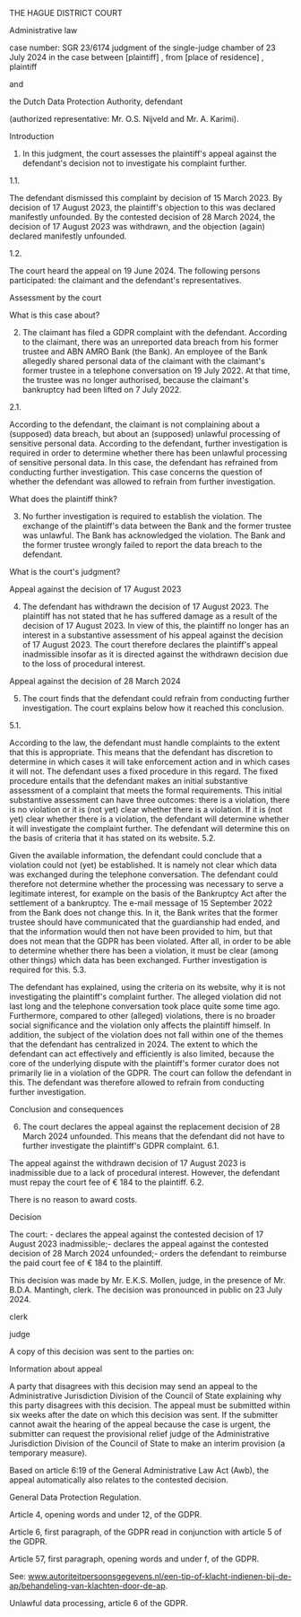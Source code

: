 THE HAGUE DISTRICT COURT

Administrative law

case number: SGR 23/6174
judgment of the single-judge chamber of 23 July 2024 in the case between
\[plaintiff\] , from \[place of residence\] , plaintiff

and

the Dutch Data Protection Authority, defendant

(authorized representative: Mr. O.S. Nijveld and Mr. A. Karimi).

Introduction

1. In this judgment, the court assesses the plaintiff's appeal against the defendant's decision not to investigate his complaint further.

1.1.

The defendant dismissed this complaint by decision of 15 March 2023. By decision of 17 August 2023, the plaintiff's objection to this was declared manifestly unfounded. By the contested decision of 28 March 2024, the decision of 17 August 2023 was withdrawn, and the objection (again) declared manifestly unfounded.

1.2.

The court heard the appeal on 19 June 2024. The following persons participated: the claimant and the defendant's representatives.

Assessment by the court

What is this case about?

2. The claimant has filed a GDPR complaint with the defendant. According to the claimant, there was an unreported data breach from his former trustee and ABN AMRO Bank (the Bank). An employee of the Bank allegedly shared personal data of the claimant with the claimant's former trustee in a telephone conversation on 19 July 2022. At that time, the trustee was no longer authorised, because the claimant's bankruptcy had been lifted on 7 July 2022.

2.1.

According to the defendant, the claimant is not complaining about a (supposed) data breach, but about an (supposed) unlawful processing of sensitive personal data. According to the defendant, further investigation is required in order to determine whether there has been unlawful processing of sensitive personal data. In this case, the defendant has refrained from conducting further investigation. This case concerns the question of whether the defendant was allowed to refrain from further investigation.

What does the plaintiff think?

3. No further investigation is required to establish the violation. The exchange of the plaintiff's data between the Bank and the former trustee was unlawful. The Bank has acknowledged the violation. The Bank and the former trustee wrongly failed to report the data breach to the defendant.

What is the court's judgment?

Appeal against the decision of 17 August 2023

4. The defendant has withdrawn the decision of 17 August 2023. The plaintiff has not stated that he has suffered damage as a result of the decision of 17 August 2023. In view of this, the plaintiff no longer has an interest in a substantive assessment of his appeal against the decision of 17 August 2023. The court therefore declares the plaintiff's appeal inadmissible insofar as it is directed against the withdrawn decision due to the loss of procedural interest.

Appeal against the decision of 28 March 2024

5. The court finds that the defendant could refrain from conducting further investigation. The court explains below how it reached this conclusion.

5.1.

According to the law, the defendant must handle complaints to the extent that this is appropriate. This means that the defendant has discretion to determine in which cases it will take enforcement action and in which cases it will not. The defendant uses a fixed procedure in this regard. The fixed procedure entails that the defendant makes an initial substantive assessment of a complaint that meets the formal requirements. This initial substantive assessment can have three outcomes: there is a violation, there is no violation or it is (not yet) clear whether there is a violation. If it is (not yet) clear whether there is a violation, the defendant will determine whether it will investigate the complaint further. The defendant will determine this on the basis of criteria that it has stated on its website.
5.2.

Given the available information, the defendant could conclude that a violation could not (yet) be established. It is namely not clear which data was exchanged during the telephone conversation. The defendant could therefore not determine whether the processing was necessary to serve a legitimate interest, for example on the basis of the Bankruptcy Act after the settlement of a bankruptcy. The e-mail message of 15 September 2022 from the Bank does not change this. In it, the Bank writes that the former trustee should have communicated that the guardianship had ended, and that the information would then not have been provided to him, but that does not mean that the GDPR has been violated. After all, in order to be able to determine whether there has been a violation, it must be clear (among other things) which data has been exchanged. Further investigation is required for this.
5.3.

The defendant has explained, using the criteria on its website, why it is not investigating the plaintiff's complaint further. The alleged violation did not last long and the telephone conversation took place quite some time ago. Furthermore, compared to other (alleged) violations, there is no broader social significance and the violation only affects the plaintiff himself. In addition, the subject of the violation does not fall within one of the themes that the defendant has centralized in 2024. The extent to which the defendant can act effectively and efficiently is also limited, because the core of the underlying dispute with the plaintiff's former curator does not primarily lie in a violation of the GDPR. The court can follow the defendant in this. The defendant was therefore allowed to refrain from conducting further investigation.

Conclusion and consequences

6. The court declares the appeal against the replacement decision of 28 March 2024 unfounded. This means that the defendant did not have to further investigate the plaintiff's GDPR complaint.
6.1.

The appeal against the withdrawn decision of 17 August 2023 is inadmissible due to a lack of procedural interest. However, the defendant must repay the court fee of € 184 to the plaintiff.
6.2.

There is no reason to award costs.

Decision

The court: - declares the appeal against the contested decision of 17 August 2023 inadmissible;- declares the appeal against the contested decision of 28 March 2024 unfounded;- orders the defendant to reimburse the paid court fee of € 184 to the plaintiff.

This decision was made by Mr. E.K.S. Mollen, judge, in the presence of Mr. B.D.A. Mantingh, clerk. The decision was pronounced in public on 23 July 2024.

clerk

judge

A copy of this decision was sent to the parties on:

Information about appeal

A party that disagrees with this decision may send an appeal to the Administrative Jurisdiction Division of the Council of State explaining why this party disagrees with this decision. The appeal must be submitted within six weeks after the date on which this decision was sent. If the submitter cannot await the hearing of the appeal because the case is urgent, the submitter can request the provisional relief judge of the Administrative Jurisdiction Division of the Council of State to make an interim provision (a temporary measure).

Based on article 6:19 of the General Administrative Law Act (Awb), the appeal automatically also relates to the contested decision.

General Data Protection Regulation.

Article 4, opening words and under 12, of the GDPR.

Article 6, first paragraph, of the GDPR read in conjunction with article 5 of the GDPR.

Article 57, first paragraph, opening words and under f, of the GDPR.

See: www.autoriteitpersoonsgegevens.nl/een-tip-of-klacht-indienen-bij-de-ap/behandeling-van-klachten-door-de-ap.

Unlawful data processing, article 6 of the GDPR.
